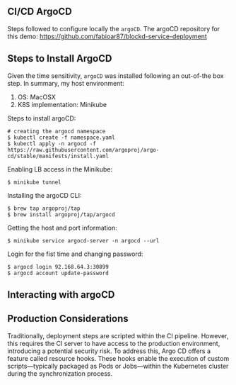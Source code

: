 ## CI/CD ArgoCD

Steps followed to configure locally the `argoCD`.
The argoCD repository for this demo: https://github.com/fabioar87/blockd-service-deployment

## Steps to Install ArgoCD

Given the time sensitivity, `argoCD` was installed following an out-of-the box step. In summary, my host environment:
1. OS: MacOSX
2. K8S implementation: Minikube

Steps to install argoCD:
```shell
# creating the argocd namespace
$ kubectl create -f namespace.yaml
$ kubectl apply -n argocd -f https://raw.githubusercontent.com/argoproj/argo-cd/stable/manifests/install.yaml
```
Enabling LB access in the Minikube:
```shell
$ minikube tunnel
```
Installing the argoCD CLI:
```shell
$ brew tap argoproj/tap
$ brew install argoproj/tap/argocd
```

Getting the host and port information:
```shell
$ minikube service argocd-server -n argocd --url
```

Login for the fist time and changing password:
```shell
$ argocd login 92.168.64.3:30899
$ argocd account update-password
```

## Interacting with argoCD



## Production Considerations

Traditionally, deployment steps are scripted within the CI pipeline.
However, this requires the CI server to have access to the production environment, introducing a potential security risk.
To address this, Argo CD offers a feature called resource hooks.
These hooks enable the execution of custom scripts—typically packaged as Pods or Jobs—within the Kubernetes cluster during the synchronization process.